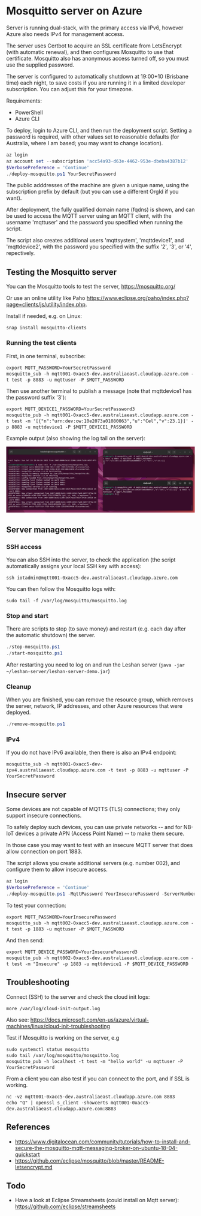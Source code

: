 Mosquitto server on Azure
=========================

Server is running dual-stack, with the primary access via IPv6, however Azure also needs IPv4 for management access.

The server uses Certbot to acquire an SSL certificate from LetsEncrypt (with automatic renewal), and then configures Mosquitto to
use that certificate. Mosquitto also has anonymous access turned off, so you must use the supplied password.

The server is configured to automatically shutdown at 19:00+10 (Brisbane time) each night, to save costs if you are running it
in a limited developer subscription. You can adjust this for your timezone.

Requirements:
* PowerShell
* Azure CLI

To deploy, login to Azure CLI, and then run the deployment script. Setting a password is required, with other values set to
reasonable defaults (for Australia, where I am based; you may want to change location).

```powershell
az login
az account set --subscription 'acc54a93-d63e-4462-953e-dbeba4387b12'
$VerbosePreference = 'Continue'
./deploy-mosquitto.ps1 YourSecretPassword
```

The public adddresses of the machine are given a unique name, using the subscription prefix by default (but you can use a different OrgId if you want).

After deployment, the fully qualified domain name (fqdns) is shown, and can be used to access the MQTT server using an MQTT client, with the username 'mqttuser' and the password you specified when running the script.

The script also creates additional users 'mqttsystem', 'mqttdevice1', and 'mqttdevice2', with the password you specified with the suffix '2', '3', or '4', repectively.

Testing the Mosquitto server
----------------------------

You can the Mosquitto tools to test the server, https://mosquitto.org/

Or use an online utility like Paho https://www.eclipse.org/paho/index.php?page=clients/js/utility/index.php.

Install if needed, e.g. on Linux:

```shell
snap install mosquitto-clients
```

### Running the test clients

First, in one terminal, subscribe:

```shell
export MQTT_PASSWORD=YourSecretPassword
mosquitto_sub -h mqtt001-0xacc5-dev.australiaeast.cloudapp.azure.com -t test -p 8883 -u mqttuser -P $MQTT_PASSWORD
```

Then use another terminal to publish a message (note that mqttdevice1 has the password suffix '3'):

```shell
export MQTT_DEVICE1_PASSWORD=YourSecretPassword3
mosquitto_pub -h mqtt001-0xacc5-dev.australiaeast.cloudapp.azure.com -t test -m '[{"n":"urn:dev:ow:10e2073a01080063","u":"Cel","v":23.1}]' -p 8883 -u mqttdevice1 -P $MQTT_DEVICE1_PASSWORD
```

Example output (also showing the log tail on the server):

![Mosquitto test](pics/mosquitto-test.png)


Server management
-----------------

### SSH access

You can also SSH into the server, to check the application (the script automatically assigns your local SSH key with access):

```
ssh iotadmin@mqtt001-0xacc5-dev.australiaeast.cloudapp.azure.com
```

You can then follow the Mosquitto logs with:

```
sudo tail -f /var/log/mosquitto/mosquitto.log
```

### Stop and start

There are scripts to stop (to save money) and restart (e.g. each day after the automatic shutdown) the server.

```powershell
./stop-mosquitto.ps1
./start-mosquitto.ps1
```

After restarting you need to log on and run the Leshan server (`java -jar ~/leshan-server/leshan-server-demo.jar`)

### Cleanup

When you are finished, you can remove the resource group, which removes the server, network, IP addresses, and other Azure resources
that were deployed.

```powershell
./remove-mosquitto.ps1
```

### IPv4

If you do not have IPv6 available, then there is also an IPv4 endpoint:

```shell
mosquitto_sub -h mqtt001-0xacc5-dev-ipv4.australiaeast.cloudapp.azure.com -t test -p 8883 -u mqttuser -P YourSecretPassword
```

Insecure server
---------------

Some devices are not capable of MQTTS (TLS) connections; they only support insecure connections.

To safely deploy such devices, you can use private networks -- and for NB-IoT devices a private APN (Access Point Name) -- to make them secure.

In those case you may want to test with an insecure MQTT server that does allow connection on port 1883.

The script allows you create additional servers (e.g. number 002), and configure them to allow insecure access.

```powershell
az login
$VerbosePreference = 'Continue'
./deploy-mosquitto.ps1 -MqttPassword YourInsecurePassword -ServerNumber 2 -AllowInsecure
```

To test your connection:

```shell
export MQTT_PASSWORD=YourInsecurePassword
mosquitto_sub -h mqtt002-0xacc5-dev.australiaeast.cloudapp.azure.com -t test -p 1883 -u mqttuser -P $MQTT_PASSWORD
```

And then send:

```shell
export MQTT_DEVICE_PASSWORD=YourInsecurePassword3
mosquitto_pub -h mqtt002-0xacc5-dev.australiaeast.cloudapp.azure.com -t test -m "Insecure" -p 1883 -u mqttdevice1 -P $MQTT_DEVICE_PASSWORD
```


Troubleshooting
---------------

Connect (SSH) to the server and check the cloud init logs:

```shell
more /var/log/cloud-init-output.log
```

Also see: https://docs.microsoft.com/en-us/azure/virtual-machines/linux/cloud-init-troubleshooting

Test if Mosquitto is working on the server, e.g

```shell
sudo systemctl status mosquitto
sudo tail /var/log/mosquitto/mosquitto.log
mosquitto_pub -h localhost -t test -m "hello world" -u mqttuser -P YourSecretPassword
```

From a client you can also test if you can connect to the port, and if SSL is working.

```shell
nc -vz mqtt001-0xacc5-dev.australiaeast.cloudapp.azure.com 8883
echo "Q" | openssl s_client -showcerts mqtt001-0xacc5-dev.australiaeast.cloudapp.azure.com:8883
```


References
----------

* https://www.digitalocean.com/community/tutorials/how-to-install-and-secure-the-mosquitto-mqtt-messaging-broker-on-ubuntu-18-04-quickstart
* https://github.com/eclipse/mosquitto/blob/master/README-letsencrypt.md


Todo
----

* Have a look at Eclipse Streamsheets (could install on Mqtt server): https://github.com/eclipse/streamsheets
